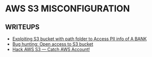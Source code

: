 # AWS S3 MISCONFIGURATION

## WRITEUPS
- [Exploiting S3 bucket with path folder to Access PII info of A BANK](https://notifybugme.medium.com/exploiting-s3-bucket-with-path-folder-to-access-pii-info-of-a-bank-91d8563cb45)
- [Bug hunting: Open access to S3 bucket](https://engrinside.medium.com/bug-hunting-open-access-to-s3-bucket-79f262a86a78)
- [Hack AWS S3 — Catch AWS Account! ](https://github.com/shatriya/catngul/edit/master/vuln/aws-misc.md)
